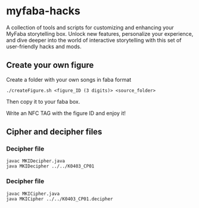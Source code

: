# myfaba-hacks
A collection of tools and scripts for customizing and enhancing your MyFaba storytelling box. Unlock new features, personalize your experience, and dive deeper into the world of interactive storytelling with this set of user-friendly hacks and mods.



## Create your own figure
Create a folder with your own songs in faba format
```
./createFigure.sh <figure_ID (3 digits)> <source_folder>
```

Then copy it to your faba box.

Write an NFC TAG with the figure ID and enjoy it!

## Cipher and decipher files
### Decipher file
```
javac MKIDecipher.java
java MKIDecipher ../../K0403_CP01
```

### Decipher file
```
javac MKICipher.java
java MKICipher ../../K0403_CP01.decipher
```